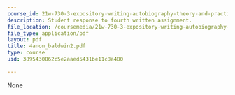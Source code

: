 ```yaml
---
course_id: 21w-730-3-expository-writing-autobiography-theory-and-practice-spring-2001
description: Student response to fourth written assignment.
file_location: /coursemedia/21w-730-3-expository-writing-autobiography-theory-and-practice-spring-2001/3895430862c5e2aaed5431be11c8a480_4anon_baldwin2.pdf
file_type: application/pdf
layout: pdf
title: 4anon_baldwin2.pdf
type: course
uid: 3895430862c5e2aaed5431be11c8a480

---
```

None